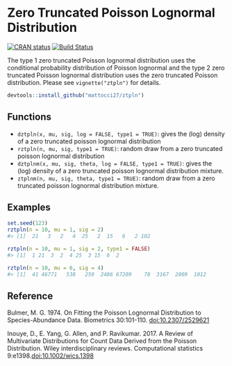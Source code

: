 
# Zero Truncated Poisson Lognormal Distribution
[![CRAN
status](https://www.r-pkg.org/badges/version/ztpln)](https://cran.r-project.org/package=ztpln)
[![Build Status](https://travis-ci.org/mattocci27/ztpln.svg)](https://travis-ci.org/mattocci27/ztpln)

The type 1 zero truncated Poisson lognormal distribution uses the
conditional probability distribution of Poisson lognormal and the type 2 zero truncated Poisson lognormal distribution uses the zero truncated Poisson distribution. Please see `vignette("ztpln")` for details.

````r
devtools::install_github("mattocci27/ztpln")
````

## Functions

- `dztpln(x, mu, sig, log = FALSE, type1 = TRUE)`: gives the (log) density of a zero truncated poisson lognormal
  distribution
- `rztpln(n, mu, sig, type1 = TRUE)`: random draw from a zero truncated poisson lognormal
  distribution
- `dztplnm(x, mu, sig, theta, log = FALSE, type1 = TRUE)`: gives the (log) density of a zero truncated poisson
  lognormal distribution mixture.
- `ztplnm(n, mu, sig, theta, type1 = TRUE)`: random draw from a zero truncated poisson
  lognormal distribution mixture.


## Examples

````r
set.seed(123)
rztpln(n = 10, mu = 1, sig = 2)
#> [1]  21   3   2   4  25   2  15   6   2 102

rztpln(n = 10, mu = 1, sig = 2, type1 = FALSE)
#> [1]  1 21  3  2  4 25  3 15  6  2

rztpln(n = 10, mu = 6, sig = 4)
#> [1]  41 46771   538   259  2486 67209    78  3167  2009  1012
````

## Reference

Bulmer, M. G. 1974. On Fitting the Poisson Lognormal Distribution to Species-Abundance Data. Biometrics 30:101-110. [doi:10.2307/2529621](https://www.jstor.org/stable/2529621?origin=crossref&seq=1#metadata_info_tab_contents)

Inouye, D., E. Yang, G. Allen, and P. Ravikumar. 2017. A Review of Multivariate Distributions for Count Data Derived from the Poisson Distribution. Wiley interdisciplinary reviews. Computational statistics 9:e1398.[doi:10.1002/wics.1398](https://onlinelibrary.wiley.com/doi/full/10.1002/wics.1398)
